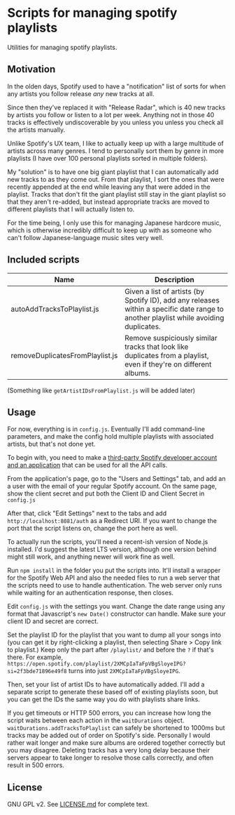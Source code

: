 # Scripts for managing spotify playlists

Utilities for managing spotify playlists.

## Motivation

In the olden days, Spotify used to have a "notification" list of sorts for when any artists you follow release _any_ new
tracks at all.

Since then they've replaced it with "Release Radar", which is 40 new tracks by artists you follow or listen to a lot per
week. Anything not in those 40 tracks is effectively undiscoverable by you unless you unless you check all the artists
manually.

Unlike Spotify's UX team, I like to actually keep up with a large multitude of artists across many genres. I tend to
personally sort them by genre in more playlists (I have over 100 personal playlists sorted in multiple folders).

My "solution" is to have one big giant playlist that I can automatically add new tracks to as they come out. From that
playlist, I sort the ones that were recently appended at the end while leaving any that were added in the playlist.
Tracks that don't fit the giant playlist still stay in the giant playlist so that they aren't re-added, but instead
appropriate tracks are moved to different playlists that I will actually listen to.

For the time being, I only use this for managing Japanese hardcore music, which is otherwise incredibly difficult to
keep up with as someone who can't follow Japanese-language music sites very well.

## Included scripts

| Name                            | Description                                                                                                                           |
|---------------------------------|---------------------------------------------------------------------------------------------------------------------------------------|
| autoAddTracksToPlaylist.js      | Given a list of artists (by Spotify ID), add any releases within a specific date range to another playlist while avoiding duplicates. |
| removeDuplicatesFromPlaylist.js | Remove suspiciously similar tracks that look like duplicates from a playlist, even if they're on different albums.                    |

(Something like `getArtistIDsFromPlaylist.js` will be added later)

## Usage

For now, everything is in `config.js`. Eventually I'll add command-line parameters, and make the config hold multiple
playlists with associated artists, but that's not done yet.

To begin with, you need to make
a [third-party Spotify developer account and an application](https://developer.spotify.com/dashboard/applications) that
can be used for all the API calls.

From the application's page, go to the "Users and Settings" tab, and add an a user with the email of your regular
Spotify account. On the same page, show the client secret and put both the Client ID and Client Secret in `config.js`

After that, click "Edit Settings" next to the tabs and add `http://localhost:8081/auth` as a Redirect URI. If you want
to change the port that the script listens on, change the port here as well.

To actually run the scripts, you'll need a recent-ish version of Node.js installed. I'd suggest the latest LTS version,
although one version behind might still work, and anything newer will work fine as well.

Run `npm install` in the folder you put the scripts into. It'll install a wrapper for the Spotify Web API and also the
needed files to run a web server that the scripts need to use to handle authentication. The web server only runs while
waiting for an authentication response, then closes.

Edit `config.js` with the settings you want. Change the date range using any format that Javascript's `new Date()`
constructor can handle. Make sure your client ID and secret are correct.

Set the playlist ID for the playlist that you want to dump all your songs into (you can get it by right-clicking a
playlist, then selecting Share > Copy link to playlist.) Keep only the part after `/playlist/` and before the `?` if
that's there. For example, `https://open.spotify.com/playlist/2XMCpIaTaFpVBgSloyeIPG?si=2f3bde71896e49f8` turns into
just `2XMCpIaTaFpVBgSloyeIPG`.

Then, set your list of artist IDs to have automatically added. I'll add a separate script to generate these based off of
existing playlists soon, but you can get the IDs the same way you do with playlists share links.

If you get timeouts or HTTP 500 errors, you can increase how long the script waits between each action in
the `waitDurations` object. `waitDurations.addTracksToPlaylist` can safely be shortened to 1000ms but tracks may be
added out of order on Spotify's side. Personally I would rather wait longer and make sure albums are ordered together
correctly but you may disagree. Deleting tracks has a very long delay because their servers appear to take longer to
resolve those calls correctly, and often result in 500 errors.

## License

GNU GPL v2. See [LICENSE.md](LICENSE.md) for complete text.
